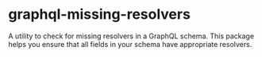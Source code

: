 # graphql-missing-resolvers
A utility to check for missing resolvers in a GraphQL schema. This package helps you ensure that all fields in your schema have appropriate resolvers.
